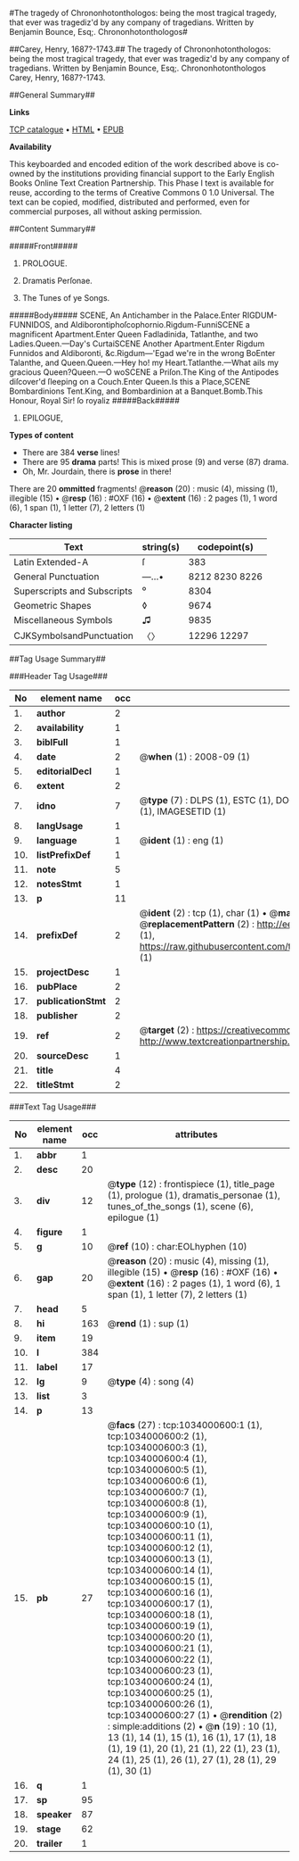 #The tragedy of Chrononhotonthologos: being the most tragical tragedy, that ever was tragediz'd by any company of tragedians. Written by Benjamin Bounce, Esq;. Chrononhotonthologos#

##Carey, Henry, 1687?-1743.##
The tragedy of Chrononhotonthologos: being the most tragical tragedy, that ever was tragediz'd by any company of tragedians. Written by Benjamin Bounce, Esq;.
Chrononhotonthologos
Carey, Henry, 1687?-1743.

##General Summary##

**Links**

[TCP catalogue](http://www.ota.ox.ac.uk/tcp/)  • 
[HTML](http://tei.it.ox.ac.uk/tcp/Texts-HTML/free/004/004834793.html)  • 
[EPUB](http://tei.it.ox.ac.uk/tcp/Texts-EPUB/free/004/004834793.epub)

**Availability**

This keyboarded and encoded edition of the
	       work described above is co-owned by the institutions
	       providing financial support to the Early English Books
	       Online Text Creation Partnership. This Phase I text is
	       available for reuse, according to the terms of Creative
	       Commons 0 1.0 Universal. The text can be copied,
	       modified, distributed and performed, even for
	       commercial purposes, all without asking permission.


##Content Summary##

#####Front#####

1. PROLOGUE.

1. Dramatis Perſonae.

1. The Tunes of ye Songs.

#####Body#####
SCENE, An Antichamber in the Palace.Enter RIGDUM-FUNNIDOS, and Aldiborontiphoſcophornio.Rigdum-FunniSCENE a magnificent Apartment.Enter Queen Fadladinida, Tatlanthe, and two Ladies.Queen.—Day's CurtaiSCENE Another Apartment.Enter Rigdum Funnidos and Aldiboronti, &c.Rigdum—'Egad we're in the wrong BoEnter Talanthe, and Queen.Queen.—Hey ho! my Heart.Tatlanthe.—What ails my gracious Queen?Queen.—O woSCENE a Priſon.The King of the Antipodes diſcover'd ſleeping on a Couch.Enter Queen.Is this a Place,SCENE Bombardinions Tent.King, and Bombardinion at a Banquet.Bomb.This Honour, Royal Sir! ſo royaliz
#####Back#####

1. EPILOGUE,

**Types of content**

  * There are 384 **verse** lines!
  * There are 95 **drama** parts! This is mixed prose (9) and verse (87) drama.
  * Oh, Mr. Jourdain, there is **prose** in there!

There are 20 **ommitted** fragments! 
 @__reason__ (20) : music (4), missing (1), illegible (15)  •  @__resp__ (16) : #OXF (16)  •  @__extent__ (16) : 2 pages (1), 1 word (6), 1 span (1), 1 letter (7), 2 letters (1)

**Character listing**


|Text|string(s)|codepoint(s)|
|---|---|---|
|Latin Extended-A|ſ|383|
|General Punctuation|—…•|8212 8230 8226|
|Superscripts             and Subscripts|⁰|8304|
|Geometric Shapes|◊|9674|
|Miscellaneous Symbols|♫|9835|
|CJKSymbolsandPunctuation|〈〉|12296 12297|

##Tag Usage Summary##

###Header Tag Usage###

|No|element name|occ|attributes|
|---|---|---|---|
|1.|__author__|2||
|2.|__availability__|1||
|3.|__biblFull__|1||
|4.|__date__|2| @__when__ (1) : 2008-09 (1)|
|5.|__editorialDecl__|1||
|6.|__extent__|2||
|7.|__idno__|7| @__type__ (7) : DLPS (1), ESTC (1), DOCNO (1), TCP (1), GALEDOCNO (1), CONTENTSET (1), IMAGESETID (1)|
|8.|__langUsage__|1||
|9.|__language__|1| @__ident__ (1) : eng (1)|
|10.|__listPrefixDef__|1||
|11.|__note__|5||
|12.|__notesStmt__|1||
|13.|__p__|11||
|14.|__prefixDef__|2| @__ident__ (2) : tcp (1), char (1)  •  @__matchPattern__ (2) : ([0-9\-]+):([0-9IVX]+) (1), (.+) (1)  •  @__replacementPattern__ (2) : http://eebo.chadwyck.com/downloadtiff?vid=$1&page=$2 (1), https://raw.githubusercontent.com/textcreationpartnership/Texts/master/tcpchars.xml#$1 (1)|
|15.|__projectDesc__|1||
|16.|__pubPlace__|2||
|17.|__publicationStmt__|2||
|18.|__publisher__|2||
|19.|__ref__|2| @__target__ (2) : https://creativecommons.org/publicdomain/zero/1.0/ (1), http://www.textcreationpartnership.org/docs/. (1)|
|20.|__sourceDesc__|1||
|21.|__title__|4||
|22.|__titleStmt__|2||


###Text Tag Usage###

|No|element name|occ|attributes|
|---|---|---|---|
|1.|__abbr__|1||
|2.|__desc__|20||
|3.|__div__|12| @__type__ (12) : frontispiece (1), title_page (1), prologue (1), dramatis_personae (1), tunes_of_the_songs (1), scene (6), epilogue (1)|
|4.|__figure__|1||
|5.|__g__|10| @__ref__ (10) : char:EOLhyphen (10)|
|6.|__gap__|20| @__reason__ (20) : music (4), missing (1), illegible (15)  •  @__resp__ (16) : #OXF (16)  •  @__extent__ (16) : 2 pages (1), 1 word (6), 1 span (1), 1 letter (7), 2 letters (1)|
|7.|__head__|5||
|8.|__hi__|163| @__rend__ (1) : sup (1)|
|9.|__item__|19||
|10.|__l__|384||
|11.|__label__|17||
|12.|__lg__|9| @__type__ (4) : song (4)|
|13.|__list__|3||
|14.|__p__|13||
|15.|__pb__|27| @__facs__ (27) : tcp:1034000600:1 (1), tcp:1034000600:2 (1), tcp:1034000600:3 (1), tcp:1034000600:4 (1), tcp:1034000600:5 (1), tcp:1034000600:6 (1), tcp:1034000600:7 (1), tcp:1034000600:8 (1), tcp:1034000600:9 (1), tcp:1034000600:10 (1), tcp:1034000600:11 (1), tcp:1034000600:12 (1), tcp:1034000600:13 (1), tcp:1034000600:14 (1), tcp:1034000600:15 (1), tcp:1034000600:16 (1), tcp:1034000600:17 (1), tcp:1034000600:18 (1), tcp:1034000600:19 (1), tcp:1034000600:20 (1), tcp:1034000600:21 (1), tcp:1034000600:22 (1), tcp:1034000600:23 (1), tcp:1034000600:24 (1), tcp:1034000600:25 (1), tcp:1034000600:26 (1), tcp:1034000600:27 (1)  •  @__rendition__ (2) : simple:additions (2)  •  @__n__ (19) : 10 (1), 13 (1), 14 (1), 15 (1), 16 (1), 17 (1), 18 (1), 19 (1), 20 (1), 21 (1), 22 (1), 23 (1), 24 (1), 25 (1), 26 (1), 27 (1), 28 (1), 29 (1), 30 (1)|
|16.|__q__|1||
|17.|__sp__|95||
|18.|__speaker__|87||
|19.|__stage__|62||
|20.|__trailer__|1||
